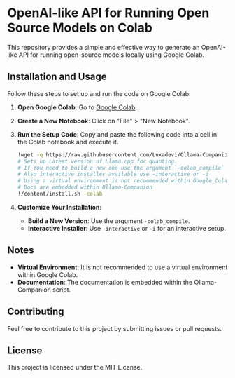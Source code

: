 # OpenAI-like API for Running Open Source Models on Colab

This repository provides a simple and effective way to generate an OpenAI-like API for running open-source models locally using Google Colab.

## Installation and Usage

Follow these steps to set up and run the code on Google Colab:

1. **Open Google Colab**: Go to [Google Colab](https://colab.research.google.com/).

2. **Create a New Notebook**: Click on "File" > "New Notebook".

3. **Run the Setup Code**: Copy and paste the following code into a cell in the Colab notebook and execute it.

    ```bash
    !wget -q https://raw.githubusercontent.com/Luxadevi/Ollama-Companion/main/install.sh && sudo chmod +x install.sh 2>&1 /dev/null
    # Sets up Latest version of Llama.cpp for quanting.
    # If You need to build a new one use the argument `-colab_compile`
    # Also interactive installer available use -interactive or -i
    # Using a virtual environment is not recommended within Google_Colab
    # Docs are embedded within Ollama-Companion
    !/content/install.sh -colab
    ```

4. **Customize Your Installation**:
    - **Build a New Version**: Use the argument `-colab_compile`.
    - **Interactive Installer**: Use `-interactive` or `-i` for an interactive setup.

## Notes

- **Virtual Environment**: It is not recommended to use a virtual environment within Google Colab.
- **Documentation**: The documentation is embedded within the Ollama-Companion script.

## Contributing

Feel free to contribute to this project by submitting issues or pull requests.

## License

This project is licensed under the MIT License.

